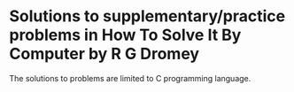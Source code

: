 # Solutions to supplementary/practice problems in How To Solve It By Computer by R G Dromey
The solutions to problems are limited to C programming language.
